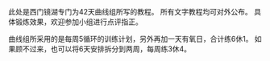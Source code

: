 此处是西门镜湖专门为42天曲线组所写的教程。
所有文字教程均可对外公布。
具体锻炼效果，欢迎参加小组进行点评指正。

曲线组所采用的是每周5循环的训练计划，另外再加一天有氧日，合计练6休1。
如果顾不过来，也可以将6天安排拆分到两周，每周练3休4。
